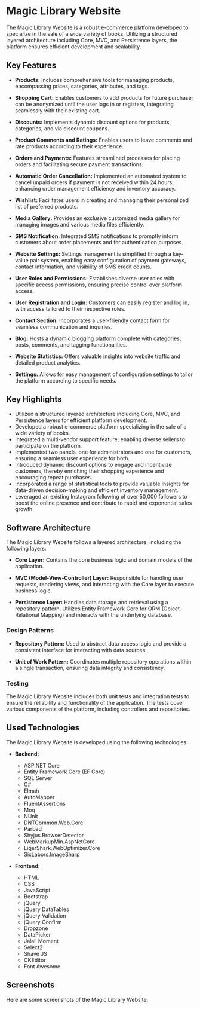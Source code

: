 # Magic Library Website

The Magic Library Website is a robust e-commerce platform developed to specialize in the sale of a wide variety of books. Utilizing a structured layered architecture including Core, MVC, and Persistence layers, the platform ensures efficient development and scalability.

## Key Features

- **Products:** Includes comprehensive tools for managing products, encompassing prices, categories, attributes, and tags.

- **Shopping Cart:** Enables customers to add products for future purchase; can be anonymized until the user logs in or registers, integrating seamlessly with their existing cart.

- **Discounts:** Implements dynamic discount options for products, categories, and via discount coupons.

- **Product Comments and Ratings:** Enables users to leave comments and rate products according to their experience.

- **Orders and Payments:** Features streamlined processes for placing orders and facilitating secure payment transactions.

- **Automatic Order Cancellation:** Implemented an automated system to cancel unpaid orders if payment is not received within 24 hours, enhancing order management efficiency and inventory accuracy.

- **Wishlist:** Facilitates users in creating and managing their personalized list of preferred products.

- **Media Gallery:** Provides an exclusive customized media gallery for managing images and various media files efficiently.

- **SMS Notification:** Integrated SMS notifications to promptly inform customers about order placements and for authentication purposes.

- **Website Settings:** Settings management is simplified through a key-value pair system, enabling easy configuration of payment gateways, contact information, and visibility of SMS credit counts.

- **User Roles and Permissions:** Establishes diverse user roles with specific access permissions, ensuring precise control over platform access.

- **User Registration and Login:** Customers can easily register and log in, with access tailored to their respective roles.

- **Contact Section:** Incorporates a user-friendly contact form for seamless communication and inquiries.

- **Blog:** Hosts a dynamic blogging platform complete with categories, posts, comments, and tagging functionalities.

- **Website Statistics:** Offers valuable insights into website traffic and detailed product analytics.

- **Settings:** Allows for easy management of configuration settings to tailor the platform according to specific needs.


## Key Highlights

- Utilized a structured layered architecture including Core, MVC, and Persistence layers for efficient platform development.
- Developed a robust e-commerce platform specializing in the sale of a wide variety of books.
- Integrated a multi-vendor support feature, enabling diverse sellers to participate on the platform.
- Implemented two panels, one for administrators and one for customers, ensuring a seamless user experience for both.
- Introduced dynamic discount options to engage and incentivize customers, thereby enriching their shopping experience and encouraging repeat purchases.
- Incorporated a range of statistical tools to provide valuable insights for data-driven decision-making and efficient inventory management.
- Leveraged an existing Instagram following of over 50,000 followers to boost the online presence and contribute to rapid and exponential sales growth.

## Software Architecture

The Magic Library Website follows a layered architecture, including the following layers:

- **Core Layer:** Contains the core business logic and domain models of the application.
  
- **MVC (Model-View-Controller) Layer:** Responsible for handling user requests, rendering views, and interacting with the Core layer to execute business logic.
  
- **Persistence Layer:** Handles data storage and retrieval using a repository pattern. Utilizes Entity Framework Core for ORM (Object-Relational Mapping) and interacts with the underlying database. 
  
### Design Patterns

- **Repository Pattern:** Used to abstract data access logic and provide a consistent interface for interacting with data sources.
  
- **Unit of Work Pattern:** Coordinates multiple repository operations within a single transaction, ensuring data integrity and consistency.

### Testing

The Magic Library Website includes both unit tests and integration tests to ensure the reliability and functionality of the application. The tests cover various components of the platform, including controllers and repositories.

## Used Technologies

The  Magic Library Website is developed using the following technologies:

- **Backend:**
   - ASP.NET Core
   - Entity Framework Core (EF Core)
   - SQL Server
   - C#
   - Elmah
   - AutoMapper
   - FluentAssertions
   - Moq
   - NUnit
   - DNTCommon.Web.Core
   - Parbad
   - Shyjus.BrowserDetector
   - WebMarkupMin.AspNetCore
   - LigerShark.WebOptimizer.Core
   - SixLabors.ImageSharp
   
- **Frontend:**
   - HTML
   - CSS
   - JavaScript
   - Bootstrap
   - jQuery
   - jQuery DataTables
   - jQuery Validation
   - jQuery Confirm
   - Dropzone
   - DataPicker
   - Jalali Moment
   - Select2
   - Shave JS
   - CKEditor
   - Font Awesome

## Screenshots

Here are some screenshots of the Magic Library Website:

